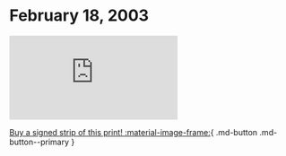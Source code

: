 # February 18, 2003

![](https://www.achewood.com/comic.php?date=02182003)

[Buy a signed strip of this print! :material-image-frame:](https://achewood-holiday-pop-up.myshopify.com/products/strip#02182003){ .md-button .md-button--primary }

